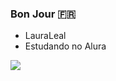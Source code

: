 ### Bon Jour 🇫🇷
- LauraLeal
- Estudando no Alura

 
 
 
 
 
 
 
 
 
 
 ![](https://media.tenor.com/mT5hRUSgg7QAAAAC/griezmann-yeah.gif)
